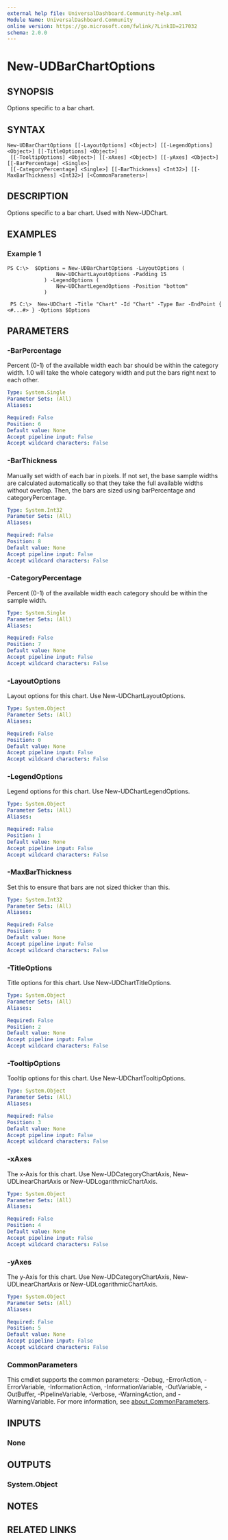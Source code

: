 ```yaml
---
external help file: UniversalDashboard.Community-help.xml
Module Name: UniversalDashboard.Community
online version: https://go.microsoft.com/fwlink/?LinkID=217032
schema: 2.0.0
---
```


# New-UDBarChartOptions

## SYNOPSIS
Options specific to a bar chart.

## SYNTAX

```
New-UDBarChartOptions [[-LayoutOptions] <Object>] [[-LegendOptions] <Object>] [[-TitleOptions] <Object>]
 [[-TooltipOptions] <Object>] [[-xAxes] <Object>] [[-yAxes] <Object>] [[-BarPercentage] <Single>]
 [[-CategoryPercentage] <Single>] [[-BarThickness] <Int32>] [[-MaxBarThickness] <Int32>] [<CommonParameters>]
```

## DESCRIPTION
Options specific to a bar chart.
Used with New-UDChart.

## EXAMPLES

### Example 1
```
PS C:\>  $Options = New-UDBarChartOptions -LayoutOptions (
                New-UDChartLayoutOptions -Padding 15
            ) -LegendOptions (
                New-UDChartLegendOptions -Position "bottom" 
            ) 
            
 PS C:\>  New-UDChart -Title "Chart" -Id "Chart" -Type Bar -EndPoint { <#...#> } -Options $Options
```

## PARAMETERS

### -BarPercentage
Percent (0-1) of the available width each bar should be within the category width.
1.0 will take the whole category width and put the bars right next to each other.

```yaml
Type: System.Single
Parameter Sets: (All)
Aliases:

Required: False
Position: 6
Default value: None
Accept pipeline input: False
Accept wildcard characters: False
```

### -BarThickness
Manually set width of each bar in pixels.
If not set, the base sample widths are calculated automatically so that they take the full available widths without overlap.
Then, the bars are sized using barPercentage and categoryPercentage.

```yaml
Type: System.Int32
Parameter Sets: (All)
Aliases:

Required: False
Position: 8
Default value: None
Accept pipeline input: False
Accept wildcard characters: False
```

### -CategoryPercentage
Percent (0-1) of the available width each category should be within the sample width.

```yaml
Type: System.Single
Parameter Sets: (All)
Aliases:

Required: False
Position: 7
Default value: None
Accept pipeline input: False
Accept wildcard characters: False
```

### -LayoutOptions
Layout options for this chart.
Use New-UDChartLayoutOptions.

```yaml
Type: System.Object
Parameter Sets: (All)
Aliases:

Required: False
Position: 0
Default value: None
Accept pipeline input: False
Accept wildcard characters: False
```

### -LegendOptions
Legend options for this chart.
Use New-UDChartLegendOptions.

```yaml
Type: System.Object
Parameter Sets: (All)
Aliases:

Required: False
Position: 1
Default value: None
Accept pipeline input: False
Accept wildcard characters: False
```

### -MaxBarThickness
Set this to ensure that bars are not sized thicker than this.

```yaml
Type: System.Int32
Parameter Sets: (All)
Aliases:

Required: False
Position: 9
Default value: None
Accept pipeline input: False
Accept wildcard characters: False
```

### -TitleOptions
Title options for this chart.
Use New-UDChartTitleOptions.

```yaml
Type: System.Object
Parameter Sets: (All)
Aliases:

Required: False
Position: 2
Default value: None
Accept pipeline input: False
Accept wildcard characters: False
```

### -TooltipOptions
Tooltip options for this chart.
Use New-UDChartTooltipOptions.

```yaml
Type: System.Object
Parameter Sets: (All)
Aliases:

Required: False
Position: 3
Default value: None
Accept pipeline input: False
Accept wildcard characters: False
```

### -xAxes
The x-Axis for this chart.
Use New-UDCategoryChartAxis, New-UDLinearChartAxis or New-UDLogarithmicChartAxis.

```yaml
Type: System.Object
Parameter Sets: (All)
Aliases:

Required: False
Position: 4
Default value: None
Accept pipeline input: False
Accept wildcard characters: False
```

### -yAxes
The y-Axis for this chart.
Use New-UDCategoryChartAxis, New-UDLinearChartAxis or New-UDLogarithmicChartAxis.

```yaml
Type: System.Object
Parameter Sets: (All)
Aliases:

Required: False
Position: 5
Default value: None
Accept pipeline input: False
Accept wildcard characters: False
```

### CommonParameters
This cmdlet supports the common parameters: -Debug, -ErrorAction, -ErrorVariable, -InformationAction, -InformationVariable, -OutVariable, -OutBuffer, -PipelineVariable, -Verbose, -WarningAction, and -WarningVariable. For more information, see [about_CommonParameters](http://go.microsoft.com/fwlink/?LinkID=113216).

## INPUTS

### None
## OUTPUTS

### System.Object
## NOTES

## RELATED LINKS
